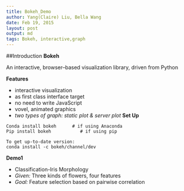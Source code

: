 ```yaml
---
title: Bokeh_Demo 
author: Yang(Claire) Liu, Bella Wang
date: Feb 19, 2015
layout: post
output: md
tags: Bokeh, interactive,graph
---
```


##Introduction
**Bokeh**

An interactive, browser–based visualization library, driven from Python

**Features**

* interactive visualization
* as first class interface target
* no need to write JavaScript
* vovel, animated graphics
 * *two types of graph: static plot & server plot*
**Set Up**

```
Conda install bokeh      # if using Anaconda
Pip install bokeh           # if using pip

To get up-to-date version:
conda install -c bokeh/channel/dev 
```
**Demo1**

* Classification-Iris Morphology
* *Given:*
  Three kinds of flowers, four features
* *Goal:* 
  Feature selection based on pairwise correlation


